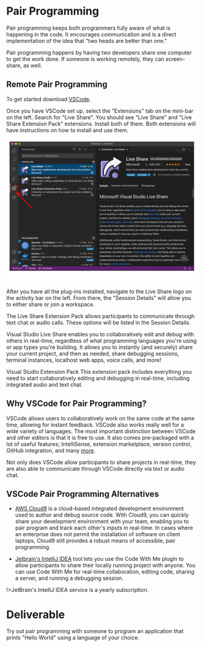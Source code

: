 # Pair Programming

Pair programming keeps both programmers fully aware of what is happening in the code. It encourages communication and is a direct implementation of the idea that "two heads are better than one."

Pair programming happens by having two developers share one computer to get the work done. If someone is working remotely, they can screen-share, as well.

## Remote Pair Programming

To get started download [VSCode](https://code.visualstudio.com/download).

Once you have VSCode set up, select the "Extensions" tab on the mini-bar on the left. Search for "Live Share". You should see "Live Share" and "Live Share Extension Pack" extensions. Install both of them. Both extensions will have instructions on how to install and use them.

![How to access Live Share extension](img4/live_share_extension.svg ':size=1000x1000 :class=img-center')

After you have all the plug-ins installed, navigate to the Live Share logo on the activity bar on the left. From there, the "Session Details" will allow you to either share or join a workspace.

The Live Share Extension Pack allows participants to communicate through text chat or audio calls. These options will be listed in the Session Details.

Visual Studio Live Share enables you to collaboratively edit and debug with others in real-time, regardless of what programming languages you're using or app types you're building. It allows you to instantly (and securely) share your current project, and then as needed, share debugging sessions, terminal instances, localhost web apps, voice calls, and more!

Visual Studio Extension Pack This extension pack includes everything you need to start collaboratively editing and debugging in real-time, including integrated audio and text chat.

## Why VSCode for Pair Programming?

VSCode allows users to collaboratively work on the same code at the same time,  allowing for instant feedback. VSCode also works really well for a wide variety of languages. The most important distinction between VSCode and other editors is that it is free to use. It also comes pre-packaged with a lot of useful features; IntelliSense, extension marketplace, version control, GitHub integration, and many    [more](https://code.visualstudio.com/docs/editor/whyvscode).

Not only does VSCode allow participants to share projects in real-time, they are also able to communicate through VSCode directly via text or audio chat.

## VSCode Pair Programming Alternatives

- [AWS Cloud9](https://aws.amazon.com/cloud9/) is a cloud-based integrated development environment used to author and debug source code. With Cloud9, you can quickly share your development environment with your team, enabling you to pair program and track each other's inputs in real-time. In cases where an enterprise does not permit the installation of software on client laptops, Cloud9 still provides a robust means of accessible, pair programming.

- [Jetbrain's IntelliJ IDEA](https://www.jetbrains.com/idea/) tool lets you use the Code With Me plugin to allow participants to share their locally running project with anyone. You can use Code With Me for real-time collaboration, editing code, sharing a server, and running a debugging session.

!>JetBrain's IntelliJ IDEA service is a yearly subscription.

# Deliverable

Try out pair programming with someone to program an application that prints "Hello World" using a language of your choice.
